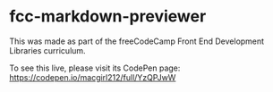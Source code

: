 # fcc-markdown-previewer

This was made as part of the freeCodeCamp Front End Development Libraries curriculum.

To see this live, please visit its CodePen page: https://codepen.io/macgirl212/full/YzQPJwW
